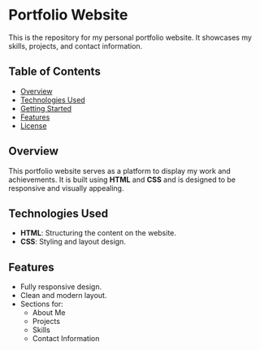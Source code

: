 # Portfolio Website

This is the repository for my personal portfolio website. It showcases my skills, projects, and contact information.

## Table of Contents

- [Overview](#overview)
- [Technologies Used](#technologies-used)
- [Getting Started](#getting-started)
- [Features](#features)
- [License](#license)

## Overview

This portfolio website serves as a platform to display my work and achievements. It is built using **HTML** and **CSS** and is designed to be responsive and visually appealing.

## Technologies Used

- **HTML**: Structuring the content on the website.
- **CSS**: Styling and layout design.

## Features

- Fully responsive design.
- Clean and modern layout.
- Sections for:
  - About Me
  - Projects
  - Skills
  - Contact Information
